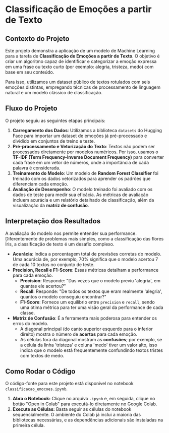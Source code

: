 # Classificação de Emoções a partir de Texto

## Contexto do Projeto

Este projeto demonstra a aplicação de um modelo de Machine Learning para a tarefa de **Classificação de Emoções a partir de Texto**. O objetivo é criar um algoritmo capaz de identificar e categorizar a emoção expressa em uma frase ou texto curto (por exemplo: alegria, tristeza, medo) com base em seu conteúdo.

Para isso, utilizamos um dataset público de textos rotulados com seis emoções distintas, empregando técnicas de processamento de linguagem natural e um modelo clássico de classificação.

## Fluxo do Projeto

O projeto seguiu as seguintes etapas principais:

1.  **Carregamento dos Dados**: Utilizamos a biblioteca `datasets` do Hugging Face para importar um dataset de emoções já pré-processado e dividido em conjuntos de treino e teste.
2.  **Pré-processamento e Vetorização do Texto**: Textos não podem ser processados diretamente por modelos numéricos. Por isso, usamos o **TF-IDF (Term Frequency-Inverse Document Frequency)** para converter cada frase em um vetor de números, onde a importância de cada palavra é considerada.
3.  **Treinamento do Modelo**: Um modelo de **Random Forest Classifier** foi treinado com os dados vetorizados para aprender os padrões que diferenciam cada emoção.
4.  **Avaliação de Desempenho**: O modelo treinado foi avaliado com os dados de teste para medir sua eficácia. As métricas de avaliação incluem acurácia e um relatório detalhado de classificação, além da visualização da **matriz de confusão**.

## Interpretação dos Resultados

A avaliação do modelo nos permite entender sua performance. Diferentemente de problemas mais simples, como a classificação das flores Íris, a classificação de texto é um desafio complexo.

* **Acurácia**: Indica a porcentagem total de previsões corretas do modelo. Uma acurácia de, por exemplo, 70% significa que o modelo acertou 7 de cada 10 textos no conjunto de teste.
* **Precision, Recall e F1-Score**: Essas métricas detalham a performance para cada emoção.
    * **Precision**: Responde: "Das vezes que o modelo previu 'alegria', em quantas ele acertou?"
    * **Recall**: Responde: "De todos os textos que eram realmente 'alegria', quantos o modelo conseguiu encontrar?"
    * **F1-Score**: Fornece um equilíbrio entre `precision` e `recall`, sendo uma ótima métrica para ter uma visão geral da performance de cada classe.
* **Matriz de Confusão**: É a ferramenta mais poderosa para entender os erros do modelo.
    * A diagonal principal (do canto superior esquerdo para o inferior direito) mostra o número de **acertos** para cada emoção.
    * As células fora da diagonal mostram as **confusões**; por exemplo, se a célula da linha 'tristeza' e coluna 'medo' tiver um valor alto, isso indica que o modelo está frequentemente confundindo textos tristes com textos de medo.

## Como Rodar o Código

O código-fonte para este projeto está disponível no notebook `classificacao_emocoes.ipynb`.

1.  **Abra o Notebook:** Clique no arquivo `.ipynb` e, em seguida, clique no botão "Open in Colab" para executá-lo diretamente no Google Colab.
2.  **Execute as Células:** Basta seguir as células do notebook sequencialmente. O ambiente do Colab já inclui a maioria das bibliotecas necessárias, e as dependências adicionais são instaladas na primeira célula.